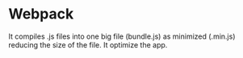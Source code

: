 # Webpack

It compiles .js files into one big file (bundle.js) as minimized (.min.js) reducing the size of the file. It optimize the app.